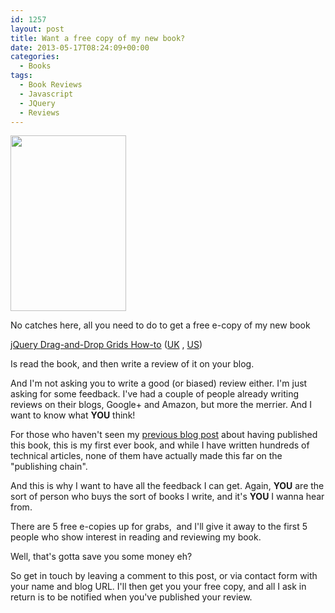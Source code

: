 ```yaml
---
id: 1257
layout: post
title: Want a free copy of my new book?
date: 2013-05-17T08:24:09+00:00
categories:
  - Books
tags:
  - Book Reviews
  - Javascript
  - JQuery
  - Reviews
---
```

<img class=" wp-image-1259   alignleft" style="padding-right: 15px;" alt="" src="http://www.placona.co.uk/wp-content/uploads/2013/05/unclesam2.jpg" width="185" height="281" srcset="https://www.placona.co.uk/wp-content/uploads/2013/05/unclesam2.jpg 264w, https://www.placona.co.uk/wp-content/uploads/2013/05/unclesam2-197x300.jpg 197w" sizes="(max-width: 185px) 100vw, 185px" />

No catches here, all you need to do to get a free e-copy of my new book

<a title="Instant jQuery Drag-and-Drop Grids How-to, Packt Pub" href="http://www.packtpub.com/jquery-drag-and-drop-grids/book" target="_blank">jQuery Drag-and-Drop Grids How-to</a> (<a title="jQuery Drag-and-Drop Grids How-to UK Link" href="http://www.amazon.co.uk/gp/product/1782165002/ref=as_li_ss_tl?ie=UTF8&camp=1634&creative=19450&creativeASIN=1782165002&linkCode=as2&tag=marplasblo-21" target="_blank">UK</a> , <a title="jQuery Drag-and-Drop Grids How-to, US Link" href="http://www.amazon.com/gp/product/1782165002/ref=as_li_ss_tl?ie=UTF8&camp=1789&creative=390957&creativeASIN=1782165002&linkCode=as2&tag=placona-20" target="_blank">US</a>)

Is read the book, and then write a review of it on your blog.

And I'm not asking you to write a good (or biased) review either. I'm just asking for some feedback. I've had a couple of people already writing reviews on their blogs, Google+ and Amazon, but more the merrier. And I want to know what **YOU** think!

For those who haven't seen my [previous blog post](http://www.placona.co.uk/1235/javascript/i-am-a-published-author/) about having published this book, this is my first ever book, and while I have written hundreds of technical articles, none of them have actually made this far on the "publishing chain".

And this is why I want to have all the feedback I can get. Again, **YOU** are the sort of person who buys the sort of books I write, and it's **YOU** I wanna hear from.

There are 5 free e-copies up for grabs,  and I'll give it away to the first 5 people who show interest in reading and reviewing my book.

Well, that's gotta save you some money eh?

So get in touch by leaving a comment to this post, or via contact form with your name and blog URL. I'll then get you your free copy, and all I ask in return is to be notified when you've published your review.
